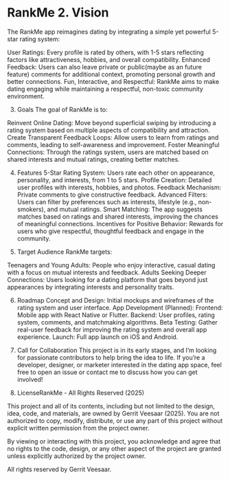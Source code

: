 # RankMe 2. Vision
The RankMe app reimagines dating by integrating a simple yet powerful 5-star rating system:

User Ratings: Every profile is rated by others, with 1-5 stars reflecting factors like attractiveness, hobbies, and overall compatibility.
Enhanced Feedback: Users can also leave private or public(maybe as an future feature) comments for additional context, promoting personal growth and better connections.
Fun, Interactive, and Respectful: RankMe aims to make dating engaging while maintaining a respectful, non-toxic community environment.

3. Goals
The goal of RankMe is to:

Reinvent Online Dating: Move beyond superficial swiping by introducing a rating system based on multiple aspects of compatibility and attraction.
Create Transparent Feedback Loops: Allow users to learn from ratings and comments, leading to self-awareness and improvement.
Foster Meaningful Connections: Through the ratings system, users are matched based on shared interests and mutual ratings, creating better matches.

4. Features
5-Star Rating System: Users rate each other on appearance, personality, and interests, from 1 to 5 stars.
Profile Creation: Detailed user profiles with interests, hobbies, and photos.
Feedback Mechanism: Private comments to give constructive feedback.
Advanced Filters: Users can filter by preferences such as interests, lifestyle (e.g., non-smokers), and mutual ratings.
Smart Matching: The app suggests matches based on ratings and shared interests, improving the chances of meaningful connections.
Incentives for Positive Behavior: Rewards for users who give respectful, thoughtful feedback and engage in the community.

5. Target Audience
RankMe targets:

Teenagers and Young Adults: People who enjoy interactive, casual dating with a focus on mutual interests and feedback.
Adults Seeking Deeper Connections: Users looking for a dating platform that goes beyond just appearances by integrating interests and personality traits.

6. Roadmap
Concept and Design: Initial mockups and wireframes of the rating system and user interface.
App Development (Planned):
Frontend: Mobile app with React Native or Flutter.
Backend: User profiles, rating system, comments, and matchmaking algorithms.
Beta Testing: Gather real-user feedback for improving the rating system and overall app experience.
Launch: Full app launch on iOS and Android.

7. Call for Collaboration
This project is in its early stages, and I’m looking for passionate contributors to help bring the idea to life. If you’re a developer, designer, or marketer interested in the dating app space, feel free to open an issue or contact me to discuss how you can get involved!

8. LicenseRankMe - All Rights Reserved (2025)

This project and all of its contents, including but not limited to the design, idea, code, and materials, are owned by Gerrit Veesaar (2025). You are not authorized to copy, modify, distribute, or use any part of this project without explicit written permission from the project owner.

By viewing or interacting with this project, you acknowledge and agree that no rights to the code, design, or any other aspect of the project are granted unless explicitly authorized by the project owner.

All rights reserved by Gerrit Veesaar.
